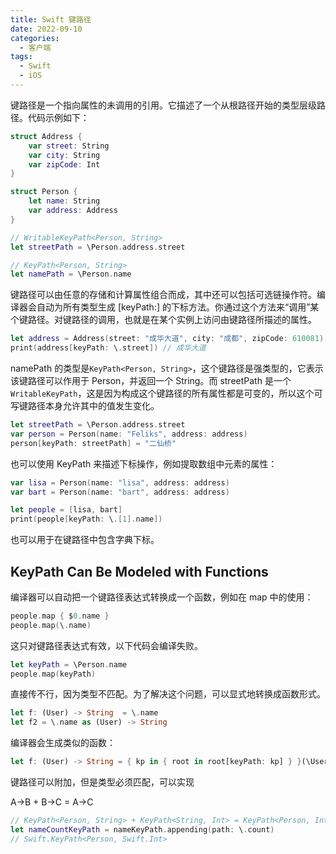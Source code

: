 ```yaml
---
title: Swift 键路径
date: 2022-09-10
categories:
  - 客户端
tags:
  - Swift
  - iOS
---
```


键路径是一个指向属性的未调用的引用。它描述了一个从根路径开始的类型层级路径。代码示例如下：

```swift
struct Address {
	var street: String
	var city: String
	var zipCode: Int
}

struct Person {
	let name: String
	var address: Address
}

// WritableKeyPath<Person, String>
let streetPath = \Person.address.street

// KeyPath<Person, String>
let namePath = \Person.name

```

键路径可以由任意的存储和计算属性组合而成，其中还可以包括可选链操作符。编译器会自动为所有类型生成 [keyPath:] 的下标方法。你通过这个方法来“调用”某个键路径。对键路径的调用，也就是在某个实例上访问由键路径所描述的属性。

```swift
let address = Address(street: "成华大道", city: "成都", zipCode: 610081)
print(address[keyPath: \.street]) // 成华大道

```

namePath 的类型是`KeyPath<Person, String>`，这个键路径是强类型的，它表示该键路径可以作用于 Person，并返回一个 String。而 streetPath 是一个`WritableKeyPath`，这是因为构成这个键路径的所有属性都是可变的，所以这个可写键路径本身允许其中的值发生变化。

```swift
let streetPath = \Person.address.street
var person = Person(name: "Feliks", address: address)
person[keyPath: streetPath] = "二仙桥"
```

也可以使用 KeyPath 来描述下标操作，例如提取数组中元素的属性：

```swift
var lisa = Person(name: "lisa", address: address)
var bart = Person(name: "bart", address: address)

let people = [lisa, bart]
print(people[keyPath: \.[1].name])
```

也可以用于在键路径中包含字典下标。

## KeyPath Can Be Modeled with Functions

编译器可以自动把一个键路径表达式转换成一个函数，例如在 map 中的使用：

```swift
people.map { $0.name }
people.map(\.name)
```

这只对键路径表达式有效，以下代码会编译失败。

```swift
let keyPath = \Person.name
people.map(keyPath)
```

直接传不行，因为类型不匹配。为了解决这个问题，可以显式地转换成函数形式。

```rust
let f: (User) -> String  = \.name
let f2 = \.name as (User) -> String
```

编译器会生成类似的函数：

```rust
let f: (User) -> String = { kp in { root in root[keyPath: kp] } }(\User.name)
```

键路径可以附加，但是类型必须匹配，可以实现

A->B + B->C = A->C

```swift
// KeyPath<Person, String> + KeyPath<String, Int> = KeyPath<Person, Int>
let nameCountKeyPath = nameKeyPath.appending(path: \.count)
// Swift.KeyPath<Person, Swift.Int>
```
